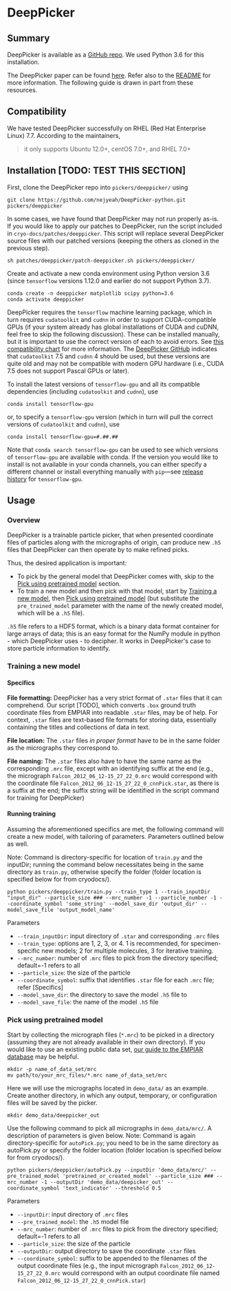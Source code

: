 # DeepPicker

## Summary

DeepPicker is available as a [GitHub repo](https://github.com/nejyeah/DeepPicker-python). We used Python 3.6 for this installation.

The DeepPicker paper can be found [here](https://arxiv.org/abs/1605.01838). Refer also to the [README](https://github.com/nejyeah/DeepPicker-python/blob/master/README.md) for more information. The following guide is drawn in part from these resources.

## Compatibility

We have tested DeepPicker successfully on RHEL (Red Hat Enterprise Linux) 7.7. According to the maintainers,

> it only supports Ubuntu 12.0+, centOS 7.0+, and RHEL 7.0+

## Installation [TODO: TEST THIS SECTION]

First, clone the DeepPicker repo into `pickers/deeppicker/` using 

```shell script
git clone https://github.com/nejyeah/DeepPicker-python.git pickers/deeppicker
```

In some cases, we have found that DeepPicker may not run properly as-is. If you would like to apply our patches to DeepPicker, run the script included in `cryo-docs/patches/deeppicker`. This script will replace several DeepPicker source files with our patched versions (keeping the others as cloned in the previous step).

```shell script
sh patches/deeppicker/patch-deeppicker.sh pickers/deeppicker/
```

Create and activate a new conda environment using Python version 3.6 (since `tensorflow` versions 1.12.0 and earlier do not support Python 3.7).

```shell script
conda create -n deeppicker matplotlib scipy python=3.6
conda activate deeppicker
```

DeepPicker requires the `tensorflow` machine learning package, which in turn requires `cudatoolkit` and `cudnn` in order to support CUDA-compatible GPUs (if your system already has global installations of CUDA and cuDNN, feel free to skip the following discussion). These can be installed manually, but it is important to use the correct version of each to avoid errors. See [this compatibility chart](https://www.tensorflow.org/install/source#gpu) for more information. The [DeepPicker GitHub](https://github.com/nejyeah/DeepPicker-python#1-install-tensorflow) indicates that `cudatoolkit` 7.5 and `cudnn` 4 should be used, but these versions are quite old and may not be compatible with modern GPU hardware (i.e., CUDA 7.5 does not support Pascal GPUs or later).

To install the latest versions of `tensorflow-gpu` and all its compatible dependencies (including `cudatoolkit` and `cudnn`), use

```shell script
conda install tensorflow-gpu
```

or, to specify a `tensorflow-gpu` version (which in turn will pull the correct versions of `cudatoolkit` and `cudnn`), use 

```shell script
conda install tensorflow-gpu=#.##.##
```

Note that `conda search tensorflow-gpu` can be used to see which versions of `tensorflow-gpu` are available with conda. If the version you would like to install is not available in your conda channels, you can either specify a different channel or install everything manually with `pip`—see [release history](https://pypi.org/project/tensorflow-gpu/#history) for `tensorflow-gpu`.

## Usage

### Overview

DeepPicker is a trainable particle picker, that when presented coordinate files of particles along with the micrographs of origin, can produce new `.h5` files that DeepPicker can then operate by to make refined picks. 

Thus, the desired application is important:
- To pick by the general model that DeepPicker comes with, skip to the [Pick using pretrained model](#pick-using-pretrained-model) section.
- To train a new model and then pick with that model, start by [Training a new model](#training-a-new-model), then [Pick using pretrained model](#pick-using-pretrained-model) (but substitute the `pre_trained_model` parameter with the name of the newly created model, which will be a `.h5` file).

`.h5` file refers to a HDF5 format, which is a binary data format container for large arrays of data; this is an easy format for the NumPy module in python - which DeepPicker uses - to decipher. It works in DeepPicker's case to store particle information to identify. 

### Training a new model

#### Specifics

**File formatting:** DeepPicker has a very strict format of `.star` files that it can comprehend. Our script [TODO], which converts `.box` ground truth coordinate files from EMPIAR into readable `.star` files, may be of help. For context, `.star` files are text-based file formats for storing data, essentially containing the titles and collections of data in text. 

**File location:** The `.star` files *in proper format* have to be in the same folder as the micrographs they correspond to.

**File naming:** The `.star` files also have to have the same name as the corresponding `.mrc` file, except with an identifying suffix at the end (e.g., the micrograph `Falcon_2012_06_12-15_27_22_0.mrc` would correspond with the coordinate file `Falcon_2012_06_12-15_27_22_0_cnnPick.star`, as there is a suffix at the end; the suffix string will be identified in the script command for training for DeepPicker)

#### Running training

Assuming the aforementioned specifics are met, the following command will create a new model, with tailoring of parameters. Parameters outlined below as well.

Note: Command is directory-specific for location of `train.py` and the inputDir; running the command below necessitates being in the same directory as `train.py`, otherwise specify the folder (folder location is specified below for from cryodocs/). 

```shell script
python pickers/deeppicker/train.py --train_type 1 --train_inputDir "input_dir" --particle_size ### --mrc_number -1 --particle_number -1 --coordinate_symbol 'some_string' --model_save_dir 'output_dir' --model_save_file 'output_model_name'
```

Parameters
- `--train_inputDir`: input directory of `.star` and corresponding `.mrc` files
- `--train_type`: options are 1, 2, 3, or 4. 1 is recommended, for specimen-specific new models; 2 for multiple molecules, 3 for iterative training.
- `--mrc_number`: number of `.mrc` files to pick from the directory specified; default=-1 refers to all
- `--particle_size`: the size of the particle
- `--coordinate_symbol`: suffix that identifies `.star` file for each `.mrc` file; refer [Specifics]
- `--model_save_dir`: the directory to save the model `.h5` file to
- `--model_save_file`: the name of the model `.h5` file


### Pick using pretrained model

Start by collecting the micrograph files (`*.mrc`) to be picked in a directory (assuming they are not already available in their own directory). If you would like to use an existing public data set, [our guide to the EMPIAR database](empiar.md) may be helpful.

```shell script
mkdir -p name_of_data_set/mrc
mv path/to/your_mrc_files/*.mrc name_of_data_set/mrc
```

Here we will use the micrographs located in `demo_data/` as an example. Create another directory, in which any output, temporary, or configuration files will be saved by the picker.

```shell script
mkdir demo_data/deeppicker_out
```

Use the following command to pick all micrographs in `demo_data/mrc/`. A description of parameters is given below.
Note: Command is again directory-specific for `autoPick.py`; you need to be in the same directory as autoPick.py or specify the folder location (folder location is specified below for from cryodocs/). 

```shell script
python pickers/deeppicker/autoPick.py --inputDir 'demo_data/mrc/' --pre_trained_model 'pretrained_or_created_model' --particle_size ### --mrc_number -1 --outputDir 'demo_data/deepicker_out' --coordinate_symbol 'text_indicator' --threshold 0.5
```

Parameters
- `--inputDir`: input directory of `.mrc` files
- `--pre_trained_model`: the `.h5` model file
- `--mrc_number`: number of `.mrc` files to pick from the directory specified; default=-1 refers to all
- `--particle_size`: the size of the particle
- `--outputDir`: output directory to save the coordinate `.star` files
- `--coordinate_symbol`: suffix to be appended to the filenames of the output coordinate files (e.g., the input micrograph `Falcon_2012_06_12-15_27_22_0.mrc` would correspond with an output coordinate file named `Falcon_2012_06_12-15_27_22_0_cnnPick.star`)





